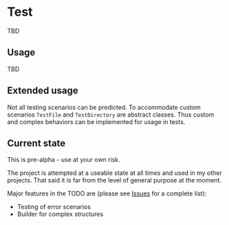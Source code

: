 # Test

TBD


## Usage

TBD


## Extended usage

Not all testing scenarios can be predicted.
To accommodate custom scenarios `TestFile` and `TestDirectory` are abstract classes.
Thus custom and complex behaviors can be implemented for usage in tests.


## Current state
This is pre-alpha - use at your own risk.

The project is attempted at a useable state at all times and used in my other projects.
That said it is far from the level of general purpose at the moment.

Major features in the TODO are
(please see [Issues](https://github.com/rohdef/rfpath/issues?q=is%3Aopen%20is%3Aissue%20project%3Arohdef%2F2) for a complete list):

- Testing of error scenarios
- Builder for complex structures
